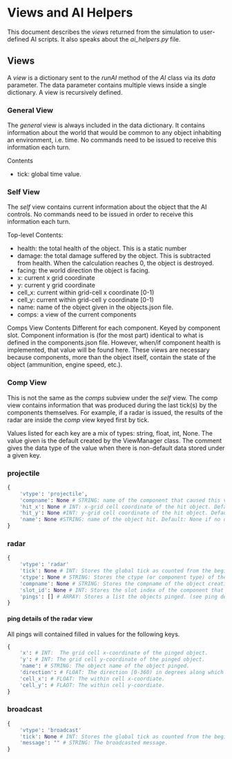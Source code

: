 # Views and AI Helpers

This document describes the *views* returned from the simulation to user-defined AI scripts. It also speaks about the *ai_helpers.py* file.

## Views
A *view* is a dictionary sent to the *runAI* method of the *AI* class via its *data* parameter. The data parameter contains multiple views inside a single dictionary. A view is recursively defined.

### General View
The *general* view is always included in the data dictionary. It contains information about the world that would be common to any object inhabiting an environment, i.e. time. No commands need to be issued to receive this information each turn.

Contents

* tick: global time value.

### Self View
The *self* view contains current information about the object that the AI controls. No commands need to be issued in order to receive this information each turn.

Top-level Contents:

* health: the total health of the object. This is a static number
* damage: the total damage suffered by the object. This is subtracted from health. When the calculation reaches 0, the object is destroyed.
* facing: the world direction the object is facing.
* x: current x grid coordinate
* y: current y grid coordinate
* cell_x: current within grid-cell x coordinate [0-1)
* cell_y: current within grid-cell y coordinate [0-1)
* name: name of the object given in the objects.json file.
* comps: a view of the current components

Comps View Contents
Different for each component. Keyed by component slot. Component information is (for the most part) identical to what is defined in the components.json file. However, when/if component health is implemented, that value will be found here. These views are necessary because components, more than the object itself, contain the state of the object (ammunition, engine speed, etc.).

### Comp View
This is not the same as the *comps* subview under the *self* view. The comp view contains information that was produced during the last tick(s) by the components themselves. For example, if a radar is issued, the results of the radar are inside the *comp* view keyed first by tick.

Values listed for each key are a mix of types: string, float, int, None. The value given is the default created by the ViewManager class. The comment gives the data type of the value when there is non-default data stored under a given key.

### projectile
```python
{
    'vtype': 'projectile',
    'compname': None # STRING: name of the component that caused this view to be created.
    'hit_x': None # INT: x-grid cell coordinate of the hit object. Default: None if no object was hit.
    'hit_y': None #INT: y-grid cell coordinate of the hit object. Default: None if no object was hit.
    'name': None #STRING: name of the object hit. Default: None if no object was hit.
}
```

### radar
```python
{
    'vtype': 'radar'
    'tick': None # INT: Stores the global tick as counted from the beginning of the simulation.
    'ctype': None # STRING: Stores the ctype (or component type) of the object creating this view.
    'compname': None # STRING: Stores the compname of the object creating this view.
    'slot_id': None # INT: Stores the slot index of the component that created this view.
    'pings': [] # ARRAY: Stores a list the objects pinged. (see ping details below).
}
```

#### ping details of the radar view
All pings will contained filled in values for the following keys.
```python
{
    'x': # INT:  The grid cell x-coordinate of the pinged object.
    'y': # INT: The grid cell y-coordinate of the pinged object.
    'name': # STRING: The object name of the object pinged.
    'direction': # FLOAT: The direction [0-360) in degrees along which the object was detected.
    'cell_x': # FLOAT: The within cell x-coordiate.
    'cell_y': # FLAOT: The within cell y-coordiate.
}
```

### broadcast
```python
{
    'vtype': 'broadcast'
    'tick': None # INT: Stores the global tick as counted from the beginning of the simulation.
    'message': "" # STRING: The broadcasted message.
}
```